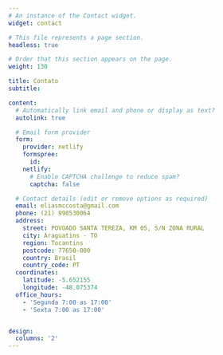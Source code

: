 ```yaml
---
# An instance of the Contact widget.
widget: contact

# This file represents a page section.
headless: true

# Order that this section appears on the page.
weight: 130

title: Contato
subtitle:

content:
  # Automatically link email and phone or display as text?
  autolink: true

  # Email form provider
  form:
    provider: netlify
    formspree:
      id:
    netlify:
      # Enable CAPTCHA challenge to reduce spam?
      captcha: false

  # Contact details (edit or remove options as required)
  email: eliasmccosta@gmail.com
  phone: (21) 998530064
  address:
    street: POVOADO SANTA TEREZA, KM 05, S/N ZONA RURAL 
    city: Araguatins - TO
    region: Tocantins
    postcode: 77650-000
    country: Brasil
    country_code: PT
  coordinates:
    latitude: -5.652155
    longitude: -48.075374
  office_hours:
    - 'Segunda 7:00 as 17:00'
    - 'Sexta 7:00 as 17:00'


design:
  columns: '2'
---
```

